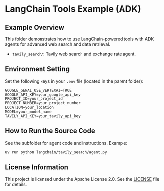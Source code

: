 # LangChain Tools Example (ADK)

## Example Overview
This folder demonstrates how to use LangChain-powered tools with ADK agents for advanced web search and data retrieval.

- `tavily_search/`: Tavily web search and exchange rate agent.

## Environment Setting
Set the following keys in your `.env` file (located in the parent folder):

```
GOOGLE_GENAI_USE_VERTEXAI=TRUE
GOOGLE_API_KEY=your_google_api_key
PROJECT_ID=your_project_id
PROJECT_NUMBER=your_project_number
LOCATION=your_location
MODEL=your_model_name
TAVILY_API_KEY=your_tavily_api_key
```

## How to Run the Source Code
See the subfolder for agent code and instructions. Example:

```bash
uv run python langchain/tavily_search/agent.py
```

## License Information
This project is licensed under the Apache License 2.0. See the [LICENSE](../../LICENSE) file for details.
